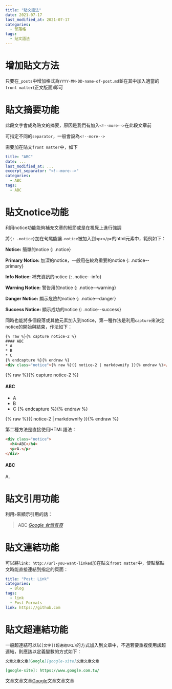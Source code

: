 ```yaml
---
title: "貼文語法"
date: 2021-07-17
last_modified_at: 2021-07-17
categories:
  - 部落格
tags:
  - 貼文語法
---
```


# 增加貼文方法
只要在`_posts`中增加格式為`YYYY-MM-DD-name-of-post.md`並在其中加入適當的`front matter`(正文版面)即可


# 貼文摘要功能
此段文字會成為貼文的摘要，原因是我們有加入`<!--more-->`在此段文章前

可指定不同的`separator`，一般會設為`<!--more-->`

需要加在貼文`front matter`中，如下
```yaml
title: "ABC"
date: ...
last_modified_at: ...
excerpt_separator: "<!--more-->"
categories:
  - ABC
tags:
  - ABC
```

<!--more-->

# 貼文notice功能
利用notice功能能夠補充文章的細節或是在視覺上進行強調

將`{: .notice}`加在句尾能讓`.notice`被加入到`<p></p>`的html元素中，範例如下：

**Notice:** 簡單的notice
{: .notice}

**Primary Notice:** 加深的notice，一般用在較為重要的notice
{: .notice--primary}

**Info Notice:** 補充資訊的notice
{: .notice--info}

**Warning Notice:** 警告用的notice
{: .notice--warning}

**Danger Notice:** 顯示危險的notice
{: .notice--danger}

**Success Notice:** 顯示成功的notice
{: .notice--success}

同時也能將多個段落或其他元素加入到notice，第一種作法是利用`capture`來決定notice的開始與結束，作法如下：

```html
{% raw %}{% capture notice-2 %}
#### ABC
* A
* B
* C
{% endcapture %}{% endraw %}
<div class="notice">{% raw %}{{ notice-2 | markdownify }}{% endraw %}</div>
```

{% raw %}{% capture notice-2 %}
#### ABC
* A
* B
* C
{% endcapture %}{% endraw %}
<div class="notice">{% raw %}{{ notice-2 | markdownify }}{% endraw %}</div>

第二種方法是直接使用HTML語法：
```html
<div class="notice">
  <h4>ABC</h4>
  <p>A.</p>
</div>
```

<div class="notice">
  <h4>ABC</h4>
  <p>A.</p>
</div>

# 貼文引用功能
利用`>`來顯示引用的話：

> ABC
> <cite><a href="https://www.google.com.tw/">Google 台灣首頁</a></cite>

# 貼文連結功能
可以將`link: http://url-you-want-linked`加在貼文`front matter`中，使點擊貼文時能直接連結到指定的頁面：

```yaml
title: "Post: Link"
categories:
  - Blog
tags:
  - link
  - Post Formats
link: https://github.com
```

# 貼文超連結功能
一般超連結可以以`[文字](超連結URL)`的方式加入到文章中，不過若要重複使用該超連結，則應該以定義變數的方式如下：

```markdown
文章文章文章[Google][google-site]文章文章文章

[google-site]: https://www.google.com.tw/
```

文章文章文章[Google][google-site]文章文章文章

[google-site]: https://www.google.com.tw/
